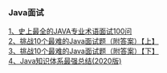 ### Java面试
[1、史上最全的JAVA专业术语面试100问](https://blog.csdn.net/qq_26465035/article/details/103160711)\
[2、挑战10个最难的Java面试题（附答案）【上】](https://blog.csdn.net/devcloud/article/details/100698417)\
[3、挑战10个最难的Java面试题（附答案）【下】](https://blog.csdn.net/devcloud/article/details/100707463)\
[4、Java知识体系最强总结(2020版)](https://blog.csdn.net/ThinkWon/article/details/103592572)
